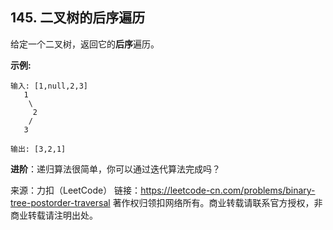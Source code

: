 ## 145. 二叉树的后序遍历

给定一个二叉树，返回它的**后序**遍历。<br>

**示例:**<br>
```
输入: [1,null,2,3]
   1
    \
     2
    /
   3 

输出: [3,2,1]
```

**进阶**：递归算法很简单，你可以通过迭代算法完成吗？<br>

来源：力扣（LeetCode）
链接：https://leetcode-cn.com/problems/binary-tree-postorder-traversal
著作权归领扣网络所有。商业转载请联系官方授权，非商业转载请注明出处。